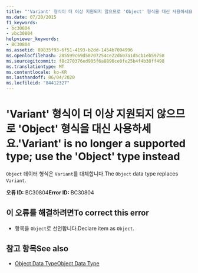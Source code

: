 ```yaml
---
title: "'Variant' 형식이 더 이상 지원되지 않으므로 'Object' 형식을 대신 사용하세요."
ms.date: 07/20/2015
f1_keywords:
- bc30804
- vbc30804
helpviewer_keywords:
- BC30804
ms.assetid: 89835f93-6f51-4193-b2dd-1454b7094996
ms.openlocfilehash: 285599c69d58707254ce22d607a1d5cb1eb59758
ms.sourcegitcommit: f8c270376ed905f6a8896ce0fe25b4f4b38ff498
ms.translationtype: MT
ms.contentlocale: ko-KR
ms.lasthandoff: 06/04/2020
ms.locfileid: "84412327"
---
```

# <a name="variant-is-no-longer-a-supported-type-use-the-object-type-instead"></a><span data-ttu-id="6490c-102">'Variant' 형식이 더 이상 지원되지 않으므로 'Object' 형식을 대신 사용하세요.</span><span class="sxs-lookup"><span data-stu-id="6490c-102">'Variant' is no longer a supported type; use the 'Object' type instead</span></span>
<span data-ttu-id="6490c-103">`Object` 데이터 형식은 `Variant`를 대체합니다.</span><span class="sxs-lookup"><span data-stu-id="6490c-103">The `Object` data type replaces `Variant`.</span></span>  
  
 <span data-ttu-id="6490c-104">**오류 ID:** BC30804</span><span class="sxs-lookup"><span data-stu-id="6490c-104">**Error ID:** BC30804</span></span>  
  
## <a name="to-correct-this-error"></a><span data-ttu-id="6490c-105">이 오류를 해결하려면</span><span class="sxs-lookup"><span data-stu-id="6490c-105">To correct this error</span></span>  
  
- <span data-ttu-id="6490c-106">항목을 `Object`로 선언합니다.</span><span class="sxs-lookup"><span data-stu-id="6490c-106">Declare item as `Object`.</span></span>  
  
## <a name="see-also"></a><span data-ttu-id="6490c-107">참고 항목</span><span class="sxs-lookup"><span data-stu-id="6490c-107">See also</span></span>

- [<span data-ttu-id="6490c-108">Object Data Type</span><span class="sxs-lookup"><span data-stu-id="6490c-108">Object Data Type</span></span>](../language-reference/data-types/object-data-type.md)
